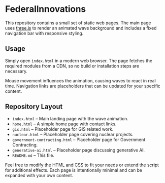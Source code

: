 # FederalInnovations

This repository contains a small set of static web pages. The main page uses [three.js](https://threejs.org/) to render an animated wave background and includes a fixed navigation bar with responsive styling.

## Usage

Simply open `index.html` in a modern web browser. The page fetches the required modules from a CDN, so no build or installation steps are necessary.

Mouse movement influences the animation, causing waves to react in real time. Navigation links are placeholders that can be updated for your specific content.

## Repository Layout

- `index.html` – Main landing page with the wave animation.
- `home.html` – A simple home page with contact links.
- `gis.html` – Placeholder page for GIS related work.
- `nuclear.html` – Placeholder page covering nuclear projects.
- `government-contracting.html` – Placeholder page for Government Contracting.
- `generative-ai.html` – Placeholder page discussing generative AI.
- `README.md` – This file.

Feel free to modify the HTML and CSS to fit your needs or extend the script for additional effects. Each page is intentionally minimal and can be expanded with your own content.
